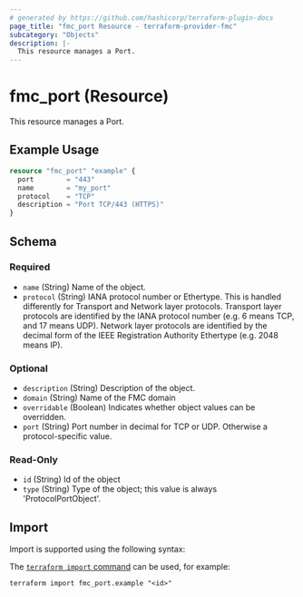 ```yaml
---
# generated by https://github.com/hashicorp/terraform-plugin-docs
page_title: "fmc_port Resource - terraform-provider-fmc"
subcategory: "Objects"
description: |-
  This resource manages a Port.
---
```


# fmc_port (Resource)

This resource manages a Port.

## Example Usage

```terraform
resource "fmc_port" "example" {
  port        = "443"
  name        = "my_port"
  protocol    = "TCP"
  description = "Port TCP/443 (HTTPS)"
}
```

<!-- schema generated by tfplugindocs -->
## Schema

### Required

- `name` (String) Name of the object.
- `protocol` (String) IANA protocol number or Ethertype. This is handled differently for Transport and Network layer protocols. Transport layer protocols are identified by the IANA protocol number (e.g. 6 means TCP, and 17 means UDP). Network layer protocols are identified by the decimal form of the IEEE Registration Authority Ethertype (e.g. 2048 means IP).

### Optional

- `description` (String) Description of the object.
- `domain` (String) Name of the FMC domain
- `overridable` (Boolean) Indicates whether object values can be overridden.
- `port` (String) Port number in decimal for TCP or UDP. Otherwise a protocol-specific value.

### Read-Only

- `id` (String) Id of the object
- `type` (String) Type of the object; this value is always 'ProtocolPortObject'.

## Import

Import is supported using the following syntax:

The [`terraform import` command](https://developer.hashicorp.com/terraform/cli/commands/import) can be used, for example:

```shell
terraform import fmc_port.example "<id>"
```

